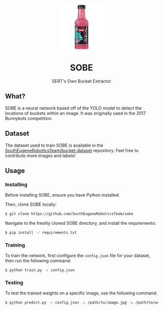 <p align="center">
  <img alt="SOBE" title="SOBE" src="/images/logo.png" width="150">
</p>
<h1 align="center">SOBE</h1>
<p align="center">
  SERT's Own Bucket Extractor
</p>

## What?

SOBE is a neural network based off of the YOLO model to detect the locations of
buckets within an image. It was originally used in the 2017 Bunnybots
competition.

## Dataset

The dataset used to train SOBE is available in the
[SouthEugeneRoboticsTeam/bucket-dataset](https://github.com/SouthEugeneRoboticsTeam/bucket-dataset)
repository. Feel free to contribute more images and labels!

## Usage

### Installing

Before installing SOBE, ensure you have Python installed.

Then, clone SOBE locally:

```bash
$ git clone https://github.com/SouthEugeneRoboticsTeam/sobe
```

Navigate to the freshly cloned SOBE directory, and install the requirements:

```bash
$ pip install -r requirements.txt
```

### Training

To train the network, first configure the `config.json` file for your dataset,
then run the following command:

```bash
$ python train.py -c config.json
```

### Testing

To test the trained weights on a specific image, use the following command:

```bash
$ python predict.py -c config.json -i /path/to/image.jpg -w /path/to/weights.h5
```
